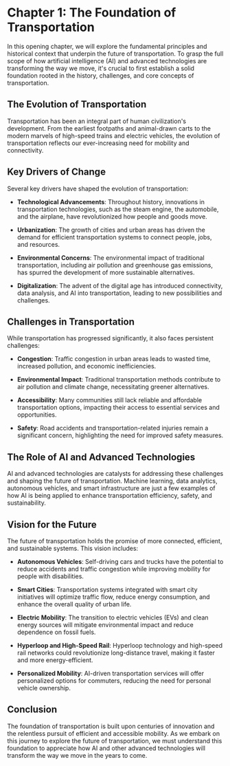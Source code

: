 Chapter 1: The Foundation of Transportation
===========================================

In this opening chapter, we will explore the fundamental principles and historical context that underpin the future of transportation. To grasp the full scope of how artificial intelligence (AI) and advanced technologies are transforming the way we move, it's crucial to first establish a solid foundation rooted in the history, challenges, and core concepts of transportation.

The Evolution of Transportation
-------------------------------

Transportation has been an integral part of human civilization's development. From the earliest footpaths and animal-drawn carts to the modern marvels of high-speed trains and electric vehicles, the evolution of transportation reflects our ever-increasing need for mobility and connectivity.

Key Drivers of Change
---------------------

Several key drivers have shaped the evolution of transportation:

* **Technological Advancements**: Throughout history, innovations in transportation technologies, such as the steam engine, the automobile, and the airplane, have revolutionized how people and goods move.

* **Urbanization**: The growth of cities and urban areas has driven the demand for efficient transportation systems to connect people, jobs, and resources.

* **Environmental Concerns**: The environmental impact of traditional transportation, including air pollution and greenhouse gas emissions, has spurred the development of more sustainable alternatives.

* **Digitalization**: The advent of the digital age has introduced connectivity, data analysis, and AI into transportation, leading to new possibilities and challenges.

Challenges in Transportation
----------------------------

While transportation has progressed significantly, it also faces persistent challenges:

* **Congestion**: Traffic congestion in urban areas leads to wasted time, increased pollution, and economic inefficiencies.

* **Environmental Impact**: Traditional transportation methods contribute to air pollution and climate change, necessitating greener alternatives.

* **Accessibility**: Many communities still lack reliable and affordable transportation options, impacting their access to essential services and opportunities.

* **Safety**: Road accidents and transportation-related injuries remain a significant concern, highlighting the need for improved safety measures.

The Role of AI and Advanced Technologies
----------------------------------------

AI and advanced technologies are catalysts for addressing these challenges and shaping the future of transportation. Machine learning, data analytics, autonomous vehicles, and smart infrastructure are just a few examples of how AI is being applied to enhance transportation efficiency, safety, and sustainability.

Vision for the Future
---------------------

The future of transportation holds the promise of more connected, efficient, and sustainable systems. This vision includes:

* **Autonomous Vehicles**: Self-driving cars and trucks have the potential to reduce accidents and traffic congestion while improving mobility for people with disabilities.

* **Smart Cities**: Transportation systems integrated with smart city initiatives will optimize traffic flow, reduce energy consumption, and enhance the overall quality of urban life.

* **Electric Mobility**: The transition to electric vehicles (EVs) and clean energy sources will mitigate environmental impact and reduce dependence on fossil fuels.

* **Hyperloop and High-Speed Rail**: Hyperloop technology and high-speed rail networks could revolutionize long-distance travel, making it faster and more energy-efficient.

* **Personalized Mobility**: AI-driven transportation services will offer personalized options for commuters, reducing the need for personal vehicle ownership.

Conclusion
----------

The foundation of transportation is built upon centuries of innovation and the relentless pursuit of efficient and accessible mobility. As we embark on this journey to explore the future of transportation, we must understand this foundation to appreciate how AI and other advanced technologies will transform the way we move in the years to come.

